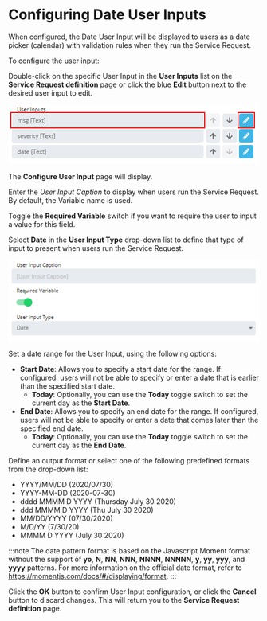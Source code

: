 # Configuring Date User Inputs

When configured, the Date User Input will be displayed to users as a
date picker (calendar) with validation rules when they run the Service
Request.

To configure the user input:

Double-click on the specific User Input in the **User Inputs** list on
the **Service Request definition** page or click the blue **Edit**
button next to the desired user input to edit.

![Edit User Input](../../../Resources/Images/SM/Editing-User-Input.png "Edit User Input")

The **Configure User Input** page will display.

Enter the *User Input Caption* to display when users run the Service
Request. By default, the Variable name is used.

Toggle the **Required Variable** switch if you want to require the user
to input a value for this field.

Select **Date** in the **User Input Type** drop-down list to define that
type of input to present when users run the Service Request.

![Configure User Input Screen](../../../Resources/Images/SM/Setting-Up-User-Inputs_date.png "Configure User Input Screen")

Set a date range for the User Input, using the following options:

- **Start Date**: Allows you to specify a start date for the range. If
    configured, users will not be able to specify or enter a date that
    is earlier than the specified start date.
  - **Today**: Optionally, you can use the **Today** toggle switch
        to set the current day as the **Start Date**.
- **End Date**: Allows you to specify an end date for the range. If
    configured, users will not be able to specify or enter a date that
    comes later than the specified end date.
  - **Today**: Optionally, you can use the **Today** toggle switch
        to set the current day as the **End Date**.

Define an output format or select one of the following predefined
formats from the drop-down list:

- YYYY/MM/DD (2020/07/30)
- YYYY-MM-DD (2020-07-30)
- dddd MMMM D YYYY (Thursday July 30 2020)
- ddd MMMM D YYYY (Thu July 30 2020)
- MM/DD/YYYY (07/30/2020)
- M/D/YY (7/30/20)
- MMMM D YYYY (July 30 2020)

:::note
The date pattern format is based on the Javascript Moment format without the support of **yo**, **N**, **NN**, **NNN**, **NNNN**, **NNNNN**, **y**, **yy**, **yyy**, and **yyyy** patterns. For more information on the official date format, refer to <https://momentjs.com/docs/#/displaying/format>.
:::

Click the **OK** button to confirm User Input configuration, or click
the **Cancel** button to discard changes. This will return you to the
**Service Request definition** page.
